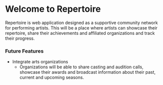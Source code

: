 # Welcome to Repertoire

Repertoire is web application designed as a supportive community network for performing artists. This will be a place where artists can showcase their repertoire, share their achievements and affiliated organizations and track their progress. 




### Future Features
- Integrate arts organizations
  - Organizations will be able to share casting and audition calls, showcase their awards and broadcast information about their past, current and upcoming seasons.
